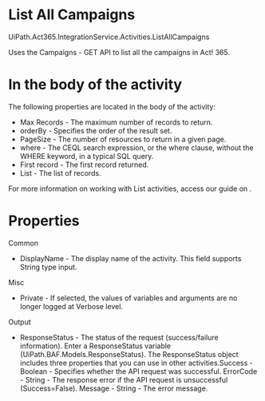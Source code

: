 ﻿# List All Campaigns

UiPath.Act365.IntegrationService.Activities.ListAllCampaigns

Uses the Campaigns - GET API to list all the campaigns in Act! 365.

# In the body of the activity

The following properties are located in the body of the activity:

* Max Records - The maximum number of records to return.
* orderBy - Specifies the order of the result set.
* PageSize - The number of resources to return in a given page.
* where - The CEQL search expression, or the where clause, without the WHERE keyword, in a typical SQL query.
* First record - The first record returned.
* List - The list of records.

For more information on working with List activities, access our guide on .

# Properties

Common

* DisplayName - The display name of the activity. This field supports String type input.

Misc

* Private - If selected, the values of variables and arguments are no longer logged at Verbose level.

Output

* ResponseStatus - The status of the request (success/failure information). Enter a ResponseStatus variable (UiPath.BAF.Models.ResponseStatus). The ResponseStatus object includes three properties that you can use in other activities.Success - Boolean - Specifies whether the API request was successful. ErrorCode - String - The response error if the API request is unsuccessful (Success=False). Message - String - The error message.
